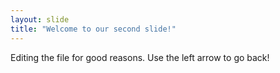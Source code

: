 ```yaml
---
layout: slide
title: "Welcome to our second slide!"
---
```

Editing the file for good reasons.
Use the left arrow to go back!
